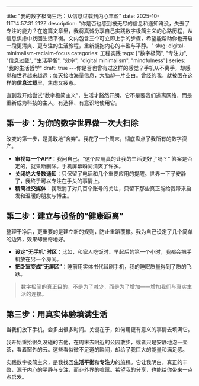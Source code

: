---
title: "我的数字极简生活：从信息过载到内心丰盈"
date: 2025-10-11T14:57:31.212Z
description: "你是否也感到被无尽的信息和通知淹没，失去了专注的能力？在这篇文章里，我将真诚分享自己实践数字极简主义的心路历程，从信息焦虑中找回生活平衡。文内包含三个可立即上手的步骤，希望能帮助你也开启一段更清爽、更专注的生活旅程，重新拥抱内心的丰盈与平静。"
slug: digital-minimalism-reclaim-focus
categories: 工程实践
tags: ["数字极简", "专注力", "信息过载", "生活平衡", "效率", "digital minimalism", "mindfulness"]
series: "我的生活哲学"
draft: true
---你是否也曾有过这样的感觉？手机从不离手，却感觉和世界越来越远；每天接收海量信息，大脑却一片空白。曾经的我，就被困在这样的**信息过载**里，焦虑又疲惫。

直到我开始尝试“数字极简主义”，生活才豁然开朗。它不是要我们逃离网络，而是重新成为科技的主人，有选择、有意识地使用它。

## 第一步：为你的数字世界做一次大扫除

改变的第一步，是勇敢地“舍弃”。我花了一个周末，彻底盘点了我所有的数字资产。

- **审视每一个APP**：我问自己，“这个应用真的让我的生活更好了吗？” 答案是否定的，就果断删除。手机屏幕瞬间清爽了许多。
- **关闭绝大多数通知**：只保留了电话和几个重要应用的提醒。世界一下子安静了，我终于可以专注在手头的事情上。
- **精简社交媒体**：我取消了对几百个账号的关注，只留下那些真正能给我带来启发和温暖的朋友与博主。

## 第二步：建立与设备的“健康距离”

整理干净后，更重要的是建立新的规则，防止重蹈覆辙。我为自己设定了几个简单的边界，效果却出奇地好。

- **设定“无手机”时区**：比如，和家人吃饭时、早起后的第一个小时，我都会把手机放在另一个房间。
- **把卧室变成“无屏区”**：睡前用实体书代替刷手机，我的睡眠质量得到了质的飞跃。

> 数字极简的真正目的，不是为了减少，而是为了增加——增加我们与真实生活的连接。

## 第三步：用真实体验填满生活

当我们放下手机，会多出很多时间。关键在于，如何用更有意义的事情去填满它。

我开始重拾很久没碰的吉他，在周末去附近的公园散步，或者只是安静地泡一壶茶，看着窗外的云。这些看似微不足道的瞬间，却给了我巨大的能量和满足感。

实践数字极简主义，是我找回**生活平衡**和**专注力**的旅程。它让我明白，真正的丰盈，源于内心的平静与专注，而非外界的喧嚣。希望我的分享，也能给你带来一点点启发。
